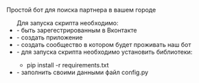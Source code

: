 <p>Простой бот для поиска партнера в вашем городе</p>
<ul>Для запуска скрипта необходимо:
 <li>- быть зарегестрированным в Вконтакте</li>
 <li>- создать приложение </li>
 <li>- создать сообщество в котором будет проживать наш бот</li>
 <li>- для запуска скрипта необходимо установить библиотеки:</li>
 <ul><li>pip install -r requirements.txt</li></ul>
 <li>- заполнить своими данными файл config.py</li>
</ul>